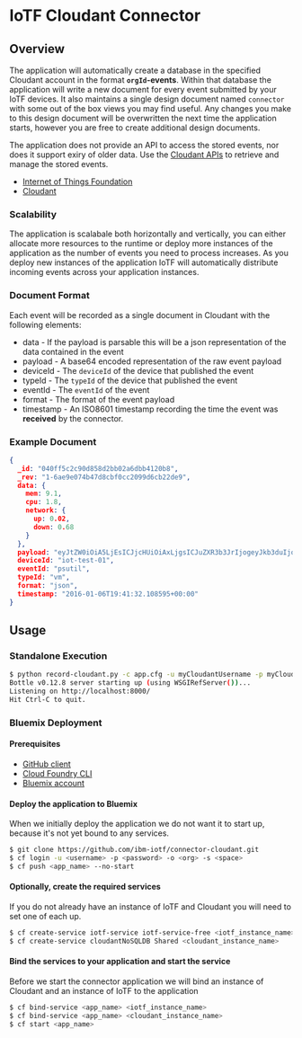 # IoTF Cloudant Connector

## Overview
The application will automatically create a database in the specified Cloudant account in the format **``orgId``-events**.  Within that database the application will write a new document for every event submitted by your IoTF devices.  It also maintains a single design document named ``connector`` with some out of the box views you may find useful.  Any changes you make to this design document will be overwritten the next time the application starts, however you are free to create additional design documents.

The application does not provide an API to access the stored events, nor does it support exiry of older data.  Use the [Cloudant APIs](https://docs.cloudant.com/api.html) to retrieve and manage the stored events. 

- [Internet of Things Foundation](https://internetofthings.ibmcloud.com)
- [Cloudant](https://cloudant.com)


### Scalability
The application is scalabale both horizontally and vertically, you can either allocate more resources to the runtime or deploy more instances of the application as the number of events you need to process increases.  As you deploy new instances of the application IoTF will automatically distribute incoming events across your application instances.

### Document Format
Each event will be recorded as a single document in Cloudant with the following elements:
- data - If the payload is parsable this will be a json representation of the data contained in the event
- payload - A base64 encoded representation of the raw event payload
- deviceId - The ``deviceId`` of the device that published the event
- typeId - The ``typeId`` of the device that published the event
- eventId - The ``eventId`` of the event
- format - The format of the event payload
- timestamp - An ISO8601 timestamp recording the time the event was **received** by the connector.

### Example Document
```json
{
  _id: "040ff5c2c90d858d2bb02a6dbb4120b8",
  _rev: "1-6ae9e074b47d8cbf0cc2099d6cb22de9",
  data: {
    mem: 9.1,
    cpu: 1.8,
    network: {
      up: 0.02,
      down: 0.68
    }
  },
  payload: "eyJtZW0iOiA5LjEsICJjcHUiOiAxLjgsICJuZXR3b3JrIjogeyJkb3duIjogMC42OCwgInVwIjog MC4wMn19 ",
  deviceId: "iot-test-01",
  eventId: "psutil",
  typeId: "vm",
  format: "json",
  timestamp: "2016-01-06T19:41:32.108595+00:00"
}
```

## Usage

### Standalone Execution
```bash
$ python record-cloudant.py -c app.cfg -u myCloudantUsername -p myCloudantPassword
Bottle v0.12.8 server starting up (using WSGIRefServer())...
Listening on http://localhost:8000/
Hit Ctrl-C to quit.
```


### Bluemix Deployment

#### Prerequisites
+ [GitHub client](https://github.com/)
+ [Cloud Foundry CLI](https://github.com/cloudfoundry/cli/releases)
+ [Bluemix account](https://bluemix.net/registration)

#### Deploy the application to Bluemix
When we initially deploy the application we do not want it to start up, because it's not yet bound to any services.
```bash
$ git clone https://github.com/ibm-iotf/connector-cloudant.git
$ cf login -u <username> -p <password> -o <org> -s <space>
$ cf push <app_name> --no-start
```

#### Optionally, create the required services
If you do not already have an instance of IoTF and Cloudant you will need to set one of each up.
```bash
$ cf create-service iotf-service iotf-service-free <iotf_instance_name>
$ cf create-service cloudantNoSQLDB Shared <cloudant_instance_name>
```

#### Bind the services to your application and start the service
Before we start the connector application we will bind an instance of Cloudant and an instance of IoTF to the application
```bash
$ cf bind-service <app_name> <iotf_instance_name>
$ cf bind-service <app_name> <cloudant_instance_name>
$ cf start <app_name>
```
